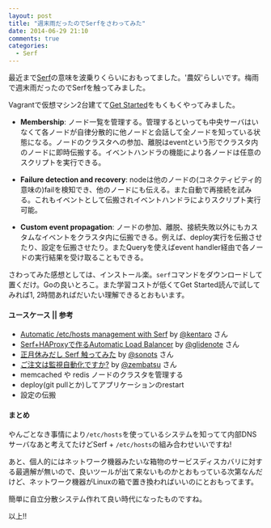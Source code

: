 ```yaml
---
layout: post
title: "週末雨だったのでSerfをさわってみた"
date: 2014-06-29 21:10
comments: true
categories: 
  - Serf
---
```


最近まで[Serf](http://www.serfdom.io/)の意味を波乗りくらいにおもってました。'農奴'らしいです。梅雨で週末雨だったのでSerfを触ってみました。

<!--more-->

Vagrantで仮想マシン2台建てて[Get Started](http://www.serfdom.io/intro/getting-started/install.html)をもくもくやってみました。

* __Membership__: ノード一覧を管理する。管理するといっても中央サーバはいなくて各ノードが自律分散的に他ノードと会話して全ノードを知っている状態になる。ノードのクラスタへの参加、離脱はeventという形でクラスタ内のノードに即時伝搬する。イベントハンドラの機能により各ノードは任意のスクリプトを実行できる。

* __Failure detection and recovery__: nodeは他のノードの(コネクティビティ的意味の)failを検知でき、他のノードにも伝える。また自動で再接続を試みる。これもイベントとして伝搬されイベントハンドラによりスクリプト実行可能。

* __Custom event propagation__: ノードの参加、離脱、接続失敗以外にもカスタムなイベントをクラスタ内に伝搬できる。例えば、deploy実行を伝搬させたり、設定を伝搬させたり。またQueryを使えばevent handler経由で各ノードの実行結果を受け取ることもできる。

さわってみた感想としては、インストール楽。`serf`コマンドをダウンロードして置くだけ。Goの良いとろこ。また学習コストが低くてGet Started読んで試してみれば1, 2時間あればだいたい理解できるとおもいます。

#### ユースケース || 参考

* [Automatic /etc/hosts management with Serf](http://blog.kentarok.org/entry/2013/10/30/020120) by [@kentaro](https://twitter.com/kentaro) さん
* [Serf+HAProxyで作るAutomatic Load Balancer](http://blog.glidenote.com/blog/2013/10/30/serf-haproxy/) by [@glidenote](https://twitter.com/glidenote) さん
* [正月休みだし Serf 触ってみた](http://blog.livedoor.jp/sonots/archives/35397486.html) by [@sonots](https://twitter.com/sonots) さん
* [ご注文は監視自動化ですか?](http://www.slideshare.net/zembutsu/is-the-order-an-automation-of-operation-and-monitoring?qid=493a7731-e373-426d-9cb9-d61821aced17&v=qf1&b=&from_search=4) by [@zembatsu](https://twitter.com/zembutsu) さん
* memcached や redis ノードのクラスタを管理する
* deploy(git pullとか)してアプリケーションのrestart
* 設定の伝搬

#### まとめ

やんごとなき事情により`/etc/hosts`を使っているシステムを知ってて内部DNSサーバなあと考えてたけどSerf + `/etc/hosts`の組み合わせいいですね!

あと、個人的にはネットワーク機器みたいな箱物のサービスディスカバリに対する最適解が無いので、良いツールが出て来ないものかとおもっている次第なんだけど、ネットワーク機器がLinuxの箱で置き換わればいいのにとおもってます。

簡単に自立分散システム作れて良い時代になったものですね。

以上!!
